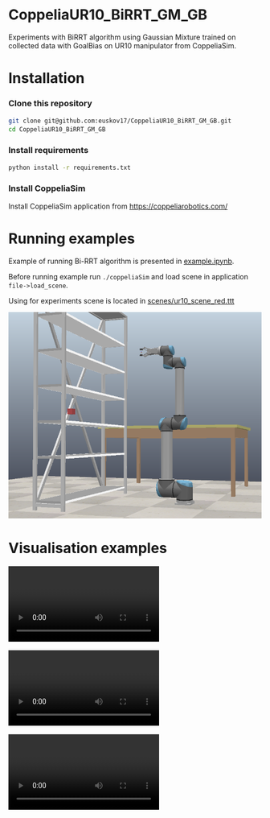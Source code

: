 # CoppeliaUR10_BiRRT_GM_GB
Experiments with BiRRT algorithm using Gaussian Mixture trained on collected data with GoalBias on UR10 manipulator from CoppeliaSim.


# Installation

### Clone this repository
```bash
git clone git@github.com:euskov17/CoppeliaUR10_BiRRT_GM_GB.git
cd CoppeliaUR10_BiRRT_GM_GB
```

### Install requirements

```bash
python install -r requirements.txt
```

### Install CoppeliaSim

Install CoppeliaSim application from https://coppeliarobotics.com/

# Running examples

Example of running Bi-RRT algorithm is presented in [example.ipynb](./example.ipynb).

Before running example run `./coppeliaSim` and load scene in application `file->load_scene`.

Using for experiments scene is located in [scenes/ur10_scene_red.ttt](./scenes/ur10_scene.ttt)

![alt text](images/scene.png "Title")


# Visualisation examples
!["Visualisation of path made by BiRRT with uniform sampler"](videos/uniform.mp4)

!["Visualisation of path made by BiRRT with GM sampler"](videos/uniform.mp4)

!["Visualisation of path made by BiRRT with GM sampler with goal bias"](videos/uniform.mp4)
